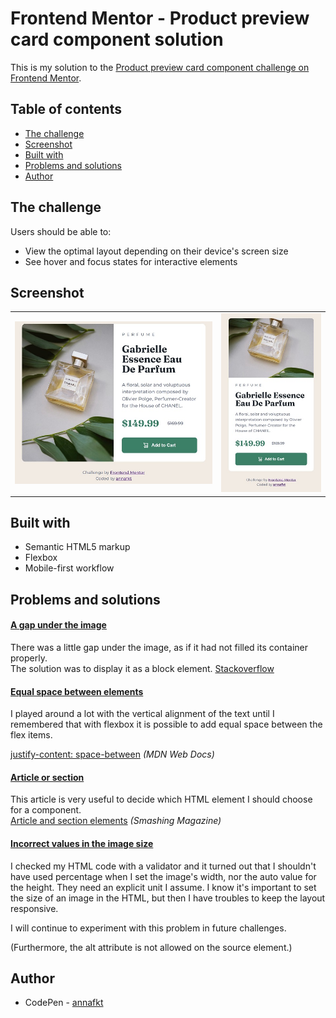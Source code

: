 # Frontend Mentor - Product preview card component solution

This is my solution to the [Product preview card component challenge on Frontend Mentor](https://www.frontendmentor.io/challenges/product-preview-card-component-GO7UmttRfa).

## Table of contents

- [The challenge](#the-challenge)
- [Screenshot](#screenshot)
- [Built with](#built-with)
- [Problems and solutions](#problems-and-solutions)
- [Author](#author)

## The challenge

Users should be able to:

- View the optimal layout depending on their device's screen size
- See hover and focus states for interactive elements

## Screenshot

<table>
  <tr>
    <td><img src="screenshot-desktop.jpg" alt="Screenshot of the desktop layout"></td>
    <td><img src="screenshot-mobile.jpg" alt="Screenshot of the mobile layout"></td>
  </tr>
</table>

## Built with

- Semantic HTML5 markup
- Flexbox
- Mobile-first workflow

## Problems and solutions

#### <ins>A gap under the image</ins>

There was a little gap under the image, as if it had not filled its container properly.<br>
The solution was to display it as a block element.
[Stackoverflow](https://stackoverflow.com/questions/10266849/image-will-not-fill-div)

#### <ins>Equal space between elements</ins>

I played around a lot with the vertical alignment of the text until I remembered that with flexbox it is possible to add equal space between the flex items.

[justify-content: space-between](https://developer.mozilla.org/en-US/docs/Web/CSS/justify-content) *(MDN Web Docs)*

#### <ins>Article or section</ins>
This article is very useful to decide which HTML element I should choose for a component.<br>
[Article and section elements](https://www.smashingmagazine.com/2022/07/article-section-elements-accessibility/) *(Smashing Magazine)*

#### <ins>Incorrect values in the image size</ins>

I checked my HTML code with a validator and it turned out that I shouldn't have used percentage when I set the image's width, nor the auto value for the height. They need an explicit unit I assume. I know it's important to set the size of an image in the HTML, but then I have troubles to keep the layout responsive.

I will continue to experiment with this problem in future challenges.

(Furthermore, the alt attribute is not allowed on the source element.)

## Author

- CodePen - [annafkt](https://codepen.io/annafkt)